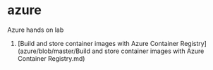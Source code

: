 # azure
Azure hands on lab

1. [Build and store container images with Azure Container Registry](azure/blob/master/Build and store container images with Azure Container Registry.md)
